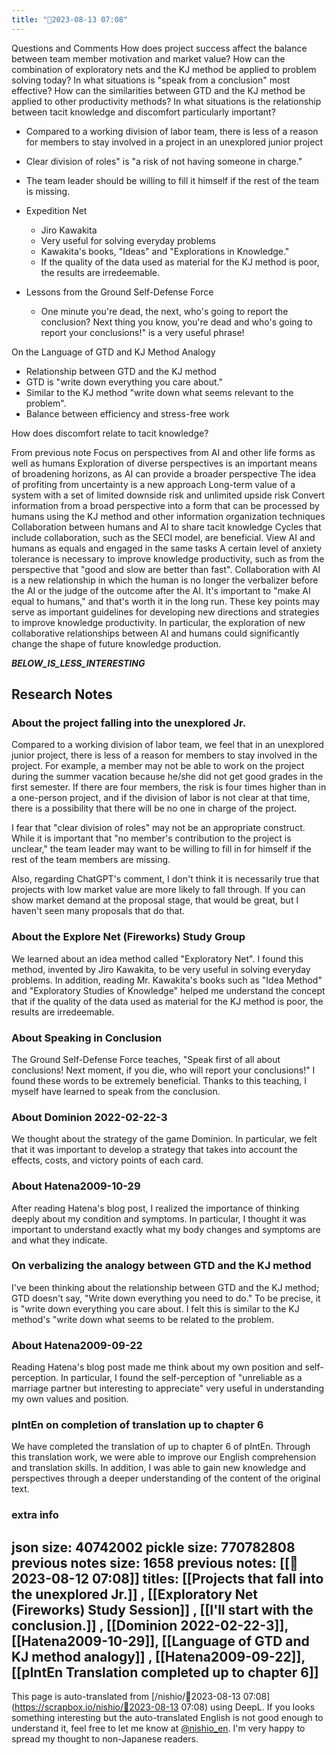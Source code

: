```yaml
---
title: "🤖2023-08-13 07:08"
---
```


Questions and Comments
How does project success affect the balance between team member motivation and market value?
How can the combination of exploratory nets and the KJ method be applied to problem solving today?
In what situations is "speak from a conclusion" most effective?
How can the similarities between GTD and the KJ method be applied to other productivity methods?
In what situations is the relationship between tacit knowledge and discomfort particularly important?

- Compared to a working division of labor team, there is less of a reason for members to stay involved in a project in an unexplored junior project
- Clear division of roles" is "a risk of not having someone in charge."
- The team leader should be willing to fill it himself if the rest of the team is missing.

- Expedition Net
    - Jiro Kawakita
    - Very useful for solving everyday problems
    - Kawakita's books, "Ideas" and "Explorations in Knowledge."
    - If the quality of the data used as material for the KJ method is poor, the results are irredeemable.

- Lessons from the Ground Self-Defense Force
    - One minute you're dead, the next, who's going to report the conclusion? Next thing you know, you're dead and who's going to report your conclusions!" is a very useful phrase!

On the Language of GTD and KJ Method Analogy
- Relationship between GTD and the KJ method
- GTD is "write down everything you care about."
- Similar to the KJ method "write down what seems relevant to the problem".
- Balance between efficiency and stress-free work

How does discomfort relate to tacit knowledge?

From previous note
Focus on perspectives from AI and other life forms as well as humans
Exploration of diverse perspectives is an important means of broadening horizons, as AI can provide a broader perspective
The idea of profiting from uncertainty is a new approach
Long-term value of a system with a set of limited downside risk and unlimited upside risk
Convert information from a broad perspective into a form that can be processed by humans using the KJ method and other information organization techniques
Collaboration between humans and AI to share tacit knowledge
Cycles that include collaboration, such as the SECI model, are beneficial.
View AI and humans as equals and engaged in the same tasks
A certain level of anxiety tolerance is necessary to improve knowledge productivity, such as from the perspective that "good and slow are better than fast".
Collaboration with AI is a new relationship in which the human is no longer the verbalizer before the AI or the judge of the outcome after the AI.
It's important to "make AI equal to humans," and that's worth it in the long run.
These key points may serve as important guidelines for developing new directions and strategies to improve knowledge productivity. In particular, the exploration of new collaborative relationships between AI and humans could significantly change the shape of future knowledge production.

___BELOW_IS_LESS_INTERESTING___
## Research Notes

### About the project falling into the unexplored Jr.
Compared to a working division of labor team, we feel that in an unexplored junior project, there is less of a reason for members to stay involved in the project. For example, a member may not be able to work on the project during the summer vacation because he/she did not get good grades in the first semester. If there are four members, the risk is four times higher than in a one-person project, and if the division of labor is not clear at that time, there is a possibility that there will be no one in charge of the project.

I fear that "clear division of roles" may not be an appropriate construct. While it is important that "no member's contribution to the project is unclear," the team leader may want to be willing to fill in for himself if the rest of the team members are missing.

Also, regarding ChatGPT's comment, I don't think it is necessarily true that projects with low market value are more likely to fall through. If you can show market demand at the proposal stage, that would be great, but I haven't seen many proposals that do that.

### About the Explore Net (Fireworks) Study Group
We learned about an idea method called "Exploratory Net". I found this method, invented by Jiro Kawakita, to be very useful in solving everyday problems. In addition, reading Mr. Kawakita's books such as "Idea Method" and "Exploratory Studies of Knowledge" helped me understand the concept that if the quality of the data used as material for the KJ method is poor, the results are irredeemable.

### About Speaking in Conclusion
The Ground Self-Defense Force teaches, "Speak first of all about conclusions! Next moment, if you die, who will report your conclusions!" I found these words to be extremely beneficial. Thanks to this teaching, I myself have learned to speak from the conclusion.

### About Dominion 2022-02-22-3
We thought about the strategy of the game Dominion. In particular, we felt that it was important to develop a strategy that takes into account the effects, costs, and victory points of each card.

### About Hatena2009-10-29
After reading Hatena's blog post, I realized the importance of thinking deeply about my condition and symptoms. In particular, I thought it was important to understand exactly what my body changes and symptoms are and what they indicate.

### On verbalizing the analogy between GTD and the KJ method
I've been thinking about the relationship between GTD and the KJ method; GTD doesn't say, "Write down everything you need to do." To be precise, it is "write down everything you care about. I felt this is similar to the KJ method's "write down what seems to be related to the problem.

### About Hatena2009-09-22
Reading Hatena's blog post made me think about my own position and self-perception. In particular, I found the self-perception of "unreliable as a marriage partner but interesting to appreciate" very useful in understanding my own values and position.

### pIntEn on completion of translation up to chapter 6
We have completed the translation of up to chapter 6 of pIntEn. Through this translation work, we were able to improve our English comprehension and translation skills. In addition, I was able to gain new knowledge and perspectives through a deeper understanding of the content of the original text.

### extra info
json size: 40742002
pickle size: 770782808
previous notes size: 1658
previous notes: [[🤖2023-08-12 07:08]]
titles:  [[Projects that fall into the unexplored Jr.]] ,  [[Exploratory Net (Fireworks) Study Session]] ,  [[I'll start with the conclusion.]] , [[Dominion 2022-02-22-3]], [[Hatena2009-10-29]],  [[Language of GTD and KJ method analogy]] , [[Hatena2009-09-22]],  [[pIntEn Translation completed up to chapter 6]]
---
This page is auto-translated from [/nishio/🤖2023-08-13 07:08](https://scrapbox.io/nishio/🤖2023-08-13 07:08) using DeepL. If you looks something interesting but the auto-translated English is not good enough to understand it, feel free to let me know at [@nishio_en](https://twitter.com/nishio_en). I'm very happy to spread my thought to non-Japanese readers.